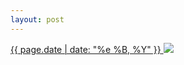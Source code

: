 ```yaml
---
layout: post
---
```


<p>
  <a href="/131">
    <time>{{ page.date | date: "%e %B, %Y" }}</time>
  </a>
  <a href="/131"><img src="{{ site.assets_url }}/131.jpg"/></a>
</p>
